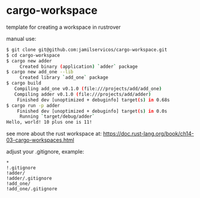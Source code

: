 # cargo-workspace
template for creating a workspace in rustrover


manual use:

~~~bash
$ git clone git@github.com:jamilservicos/cargo-workspace.git
$ cd cargo-workspace
$ cargo new adder
     Created binary (application) `adder` package
$ cargo new add_one --lib
     Created library `add_one` package
$ cargo build
   Compiling add_one v0.1.0 (file:///projects/add/add_one)
   Compiling adder v0.1.0 (file:///projects/add/adder)
    Finished dev [unoptimized + debuginfo] target(s) in 0.68s
$ cargo run -p adder
    Finished dev [unoptimized + debuginfo] target(s) in 0.0s
     Running `target/debug/adder`
Hello, world! 10 plus one is 11!
~~~

see more about the rust workspace at:  https://doc.rust-lang.org/book/ch14-03-cargo-workspaces.html

adjust your .gitignore, example:
~~~.gitignore
*
!.gitignore
!adder/
!adder/.gitignore
!add_one/
!add_one/.gitignore
~~~
